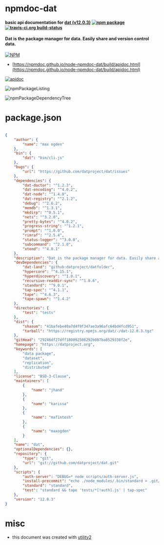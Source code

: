 # npmdoc-dat

#### basic api documentation for  [dat (v12.0.3)](https://datproject.org)  [![npm package](https://img.shields.io/npm/v/npmdoc-dat.svg?style=flat-square)](https://www.npmjs.org/package/npmdoc-dat) [![travis-ci.org build-status](https://api.travis-ci.org/npmdoc/node-npmdoc-dat.svg)](https://travis-ci.org/npmdoc/node-npmdoc-dat)

#### Dat is the package manager for data. Easily share and version control data.

[![NPM](https://nodei.co/npm/dat.png?downloads=true&downloadRank=true&stars=true)](https://www.npmjs.com/package/dat)

- [https://npmdoc.github.io/node-npmdoc-dat/build/apidoc.html](https://npmdoc.github.io/node-npmdoc-dat/build/apidoc.html)

[![apidoc](https://npmdoc.github.io/node-npmdoc-dat/build/screenCapture.buildCi.browser.%252Ftmp%252Fbuild%252Fapidoc.html.png)](https://npmdoc.github.io/node-npmdoc-dat/build/apidoc.html)

![npmPackageListing](https://npmdoc.github.io/node-npmdoc-dat/build/screenCapture.npmPackageListing.svg)

![npmPackageDependencyTree](https://npmdoc.github.io/node-npmdoc-dat/build/screenCapture.npmPackageDependencyTree.svg)



# package.json

```json

{
    "author": {
        "name": "max ogden"
    },
    "bin": {
        "dat": "bin/cli.js"
    },
    "bugs": {
        "url": "https://github.com/datproject/dat/issues"
    },
    "dependencies": {
        "dat-doctor": "^1.2.3",
        "dat-encoding": "^4.0.2",
        "dat-node": "^1.4.0",
        "dat-registry": "^2.1.2",
        "debug": "^2.6.2",
        "memdb": "^1.3.1",
        "mkdirp": "^0.5.1",
        "nets": "^3.2.0",
        "pretty-bytes": "^4.0.2",
        "progress-string": "^1.2.1",
        "prompt": "^1.0.0",
        "rimraf": "^2.5.4",
        "status-logger": "^3.0.0",
        "subcommand": "^2.1.0",
        "xtend": "^4.0.1"
    },
    "description": "Dat is the package manager for data. Easily share and version control data.",
    "devDependencies": {
        "dat-land": "github:datproject/datfolder",
        "hypercore": "^4.15.1",
        "hyperdiscovery": "^1.0.1",
        "recursive-readdir-sync": "^1.0.6",
        "standard": "^9.0.1",
        "tap-spec": "^4.1.1",
        "tape": "^4.6.3",
        "tape-spawn": "^1.4.2"
    },
    "directories": {
        "test": "tests"
    },
    "dist": {
        "shasum": "41bafebe40a7d4f9f347ae3a96afc64bd4fcd951",
        "tarball": "https://registry.npmjs.org/dat/-/dat-12.0.3.tgz"
    },
    "gitHead": "29246df27dff180092508292b087ba8529338f2e",
    "homepage": "https://datproject.org",
    "keywords": [
        "data package",
        "dataset",
        "replication",
        "distributed"
    ],
    "license": "BSD-3-Clause",
    "maintainers": [
        {
            "name": "jhand"
        },
        {
            "name": "karissa"
        },
        {
            "name": "mafintosh"
        },
        {
            "name": "maxogden"
        }
    ],
    "name": "dat",
    "optionalDependencies": {},
    "repository": {
        "type": "git",
        "url": "git://github.com/datproject/dat.git"
    },
    "scripts": {
        "auth-server": "DEBUG=* node scripts/auth-server.js",
        "install-precommit": "echo ./node_modules/.bin/standard > .git/hooks/pre-commit && chmod +x .git/hooks/pre-commit",
        "standard": "standard",
        "test": "standard && tape 'tests/*[!auth].js' | tap-spec"
    },
    "version": "12.0.3"
}
```



# misc
- this document was created with [utility2](https://github.com/kaizhu256/node-utility2)
